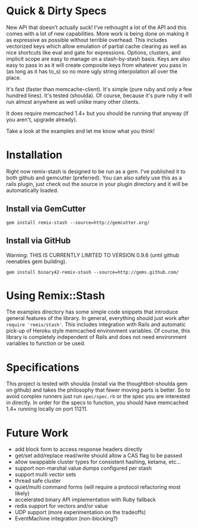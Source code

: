 # Quick & Dirty Specs

New API that doesn't actually suck! I've rethought a lot of the API and this comes with a lot of new capabilities. More work is being done on making it as expressive as possible without terrible overhead. This includes vectorized keys which allow emulation of partial cache clearing as well as nice shortcuts like eval and gate for expressions. Options, clusters, and implicit scope are easy to manage on a stash-by-stash basis. Keys are also easy to pass in as it will create composite keys from whatever you pass in (as long as it has to_s) so no more ugly string interpolation all over the place.

It's fast (faster than memcache-client). It's simple (pure ruby and only a few hundred lines). It's tested (shoulda). Of course, because it's pure ruby it will run almost anywhere as well unlike many other clients.

It does require memcached 1.4+ but you should be running that anyway (if you aren't, upgrade already).

Take a look at the examples and let me know what you think!

# Installation

Right now remix-stash is designed to be run as a gem. I've published it to both github and gemcutter (preferred). You can also safely use this as a rails plugin, just check out the source in your plugin directory and it will be automatically loaded.

## Install via GemCutter

    gem install remix-stash --source=http://gemcutter.org/

## Install via GitHub

Warning: THIS IS CURRENTLY LIMITED TO VERSION 0.9.6 (until github reenables gem building).

    gem install binary42-remix-stash --source=http://gems.github.com/

# Using Remix::Stash

The examples directory has some simple code snippets that introduce general features of the library. In general, everything should just work after `require 'remix/stash'`. This includes integration with Rails and automatic pick-up of Heroku style memcached environment variables. Of course, this library is completely independent of Rails and does not need environment variables to function or be used.

# Specifications

This project is tested with shoulda (install via the thoughtbot-shoulda gem on github) and takes the philosophy that fewer moving parts is better. So to avoid complex runners just run `spec/spec.rb` or the spec you are interested in directly. In order for the specs to function, you should have memcached 1.4+ running locally on port 11211.

# Future Work

* add block form to access response headers directly
* get/set add/replace read/write should allow a CAS flag to be passed
* allow swappable cluster types for consistent hashing, ketama, etc...
* support non-marshal value dumps configured per stash
* support multi vector sets
* thread safe cluster
* quiet/multi command forms (will require a protocol refactoring most likely)
* accelerated binary API implementation with Ruby fallback
* redis support for vectors and/or value
* UDP support (more experimentation on the tradeoffs)
* EventMachine integration (non-blocking?)
